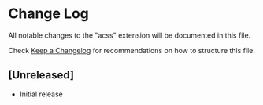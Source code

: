 # Change Log

All notable changes to the "acss" extension will be documented in this file.

Check [Keep a Changelog](http://keepachangelog.com/) for recommendations on how to structure this file.

## [Unreleased]

- Initial release